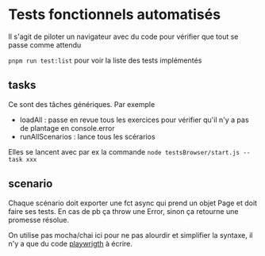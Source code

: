 # Tests fonctionnels automatisés

Il s'agit de piloter un navigateur avec du code pour vérifier que tout se passe comme attendu

`pnpm run test:list` pour voir la liste des tests implémentés

## tasks
Ce sont des tâches génériques. Par exemple
* loadAll : passe en revue tous les exercices pour vérifier qu'il n'y a pas de plantage en console.error
* runAllScenarios : lance tous les scérarios

Elles se lancent avec par ex la commande `node testsBrowser/start.js --task xxx`

## scenario

Chaque scénario doit exporter une fct async qui prend un objet Page et doit faire ses tests.
En cas de pb ça throw une Error, sinon ça retourne une promesse résolue.

On utilise pas mocha/chai ici pour ne pas alourdir et simplifier la syntaxe, il n'y a que du code [playwrigth](https://playwright.dev/docs/api/class-page/) à écrire.

